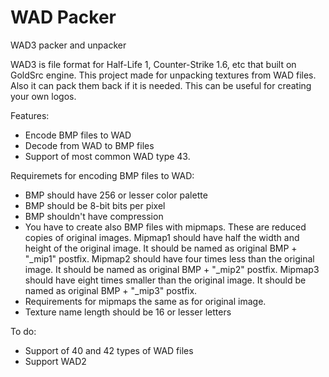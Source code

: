 # WAD Packer
WAD3 packer and unpacker

WAD3 is file format for Half-Life 1, Counter-Strike 1.6, etc that built on GoldSrc engine.
This project made for unpacking textures from WAD files.
Also it can pack them back if it is needed.
This can be useful for creating your own logos.

Features:
  - Encode BMP files to WAD
  - Decode from WAD to BMP files
  - Support of most common WAD type 43.
  
Requiremets for encoding BMP files to WAD:
  - BMP should have 256 or lesser color palette
  - BMP should be 8-bit bits per pixel
  - BMP shouldn't have compression
  - You have to create also BMP files with mipmaps. These are reduced copies of original images.
  Mipmap1 should have half the width and height of the original image. It should be named as original BMP + "_mip1" postfix.
  Mipmap2 should have four times less than the original image. It should be named as original BMP + "_mip2" postfix.
  Mipmap3 should have eight times smaller than the original image. It should be named as original BMP + "_mip3" postfix.
  - Requirements for mipmaps the same as for original image.
  - Texture name length should be 16 or lesser letters
  
To do:
  - Support of 40 and 42 types of WAD files
  - Support WAD2
